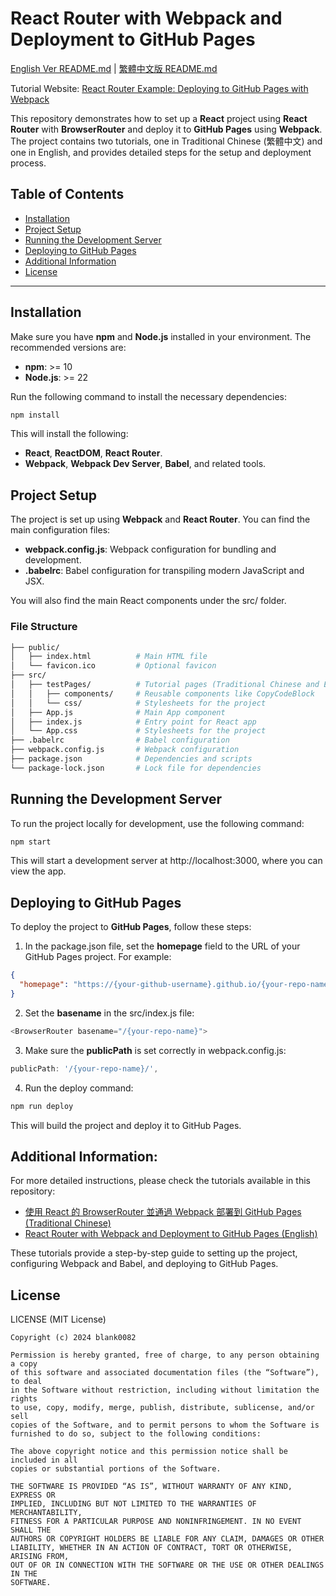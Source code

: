 # React Router with Webpack and Deployment to GitHub Pages

[English Ver README.md](README.md) | [繁體中文版 README.md](README.zh-TW.md)

Tutorial Website: [React Router Example: Deploying to GitHub Pages with Webpack](https://blank0082.github.io/reactRouterGithubPagesWithWebpackExample/)

This repository demonstrates how to set up a **React** project using **React Router** with **BrowserRouter** and deploy it to **GitHub Pages** using **Webpack**. The project contains two tutorials, one in Traditional Chinese (繁體中文) and one in English, and provides detailed steps for the setup and deployment process.

## Table of Contents
- [Installation](#installation)
- [Project Setup](#project-setup)
- [Running the Development Server](#running-the-development-server)
- [Deploying to GitHub Pages](#deploying-to-github-pages)
- [Additional Information](#additional-information)
- [License](#license)

---

## Installation

Make sure you have **npm** and **Node.js** installed in your environment. The recommended versions are:

- **npm**: >= 10
- **Node.js**: >= 22

Run the following command to install the necessary dependencies:

```bash
npm install
```
This will install the following:

- **React**, **ReactDOM**, **React Router**.
- **Webpack**, **Webpack Dev Server**, **Babel**, and related tools.

## Project Setup

The project is set up using **Webpack** and **React Router**. You can find the main configuration files:

- **webpack.config.js**: Webpack configuration for bundling and development.
- **.babelrc**: Babel configuration for transpiling modern JavaScript and JSX.

You will also find the main React components under the src/ folder.

### File Structure

```bash
├── public/
│   ├── index.html          # Main HTML file
│   └── favicon.ico         # Optional favicon
├── src/
│   ├── testPages/          # Tutorial pages (Traditional Chinese and English)
│   │   ├── components/     # Reusable components like CopyCodeBlock
│   │   └── css/            # Stylesheets for the project
│   ├── App.js              # Main App component
│   ├── index.js            # Entry point for React app
│   └── App.css             # Stylesheets for the project
├── .babelrc                # Babel configuration
├── webpack.config.js       # Webpack configuration
├── package.json            # Dependencies and scripts
└── package-lock.json       # Lock file for dependencies
```

## Running the Development Server

To run the project locally for development, use the following command:

```bash
npm start
```

This will start a development server at http://localhost:3000, where you can view the app.

## Deploying to GitHub Pages

To deploy the project to **GitHub Pages**, follow these steps:

1.  In the package.json file, set the **homepage** field to the URL of your GitHub Pages project. For example:

```json
{
  "homepage": "https://{your-github-username}.github.io/{your-repo-name}"
}
```

2.	Set the **basename** in the src/index.js file:

```javascript
<BrowserRouter basename="/{your-repo-name}">
```

3.  Make sure the **publicPath** is set correctly in webpack.config.js:

```javascript
publicPath: '/{your-repo-name}/',
```

4.	Run the deploy command:

```bash
npm run deploy
```

This will build the project and deploy it to GitHub Pages.

## Additional Information:

For more detailed instructions, please check the tutorials available in this repository:

- [使用 React 的 BrowserRouter 並通過 Webpack 部署到 GitHub Pages (Traditional Chinese)](https://blank0082.github.io/reactRouterGithubPagesWithWebpackExample/tutorialZhTw)
- [React Router with Webpack and Deployment to GitHub Pages (English)](https://blank0082.github.io/reactRouterGithubPagesWithWebpackExample/tutorialEn)

These tutorials provide a step-by-step guide to setting up the project, configuring Webpack and Babel, and deploying to GitHub Pages.

## License

LICENSE (MIT License)
```
Copyright (c) 2024 blank0082

Permission is hereby granted, free of charge, to any person obtaining a copy
of this software and associated documentation files (the “Software”), to deal
in the Software without restriction, including without limitation the rights
to use, copy, modify, merge, publish, distribute, sublicense, and/or sell
copies of the Software, and to permit persons to whom the Software is
furnished to do so, subject to the following conditions:

The above copyright notice and this permission notice shall be included in all
copies or substantial portions of the Software.

THE SOFTWARE IS PROVIDED “AS IS”, WITHOUT WARRANTY OF ANY KIND, EXPRESS OR
IMPLIED, INCLUDING BUT NOT LIMITED TO THE WARRANTIES OF MERCHANTABILITY,
FITNESS FOR A PARTICULAR PURPOSE AND NONINFRINGEMENT. IN NO EVENT SHALL THE
AUTHORS OR COPYRIGHT HOLDERS BE LIABLE FOR ANY CLAIM, DAMAGES OR OTHER
LIABILITY, WHETHER IN AN ACTION OF CONTRACT, TORT OR OTHERWISE, ARISING FROM,
OUT OF OR IN CONNECTION WITH THE SOFTWARE OR THE USE OR OTHER DEALINGS IN THE
SOFTWARE.
```
